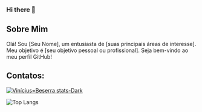 ### Hi there 👋

## Sobre Mim

Olá! Sou [Seu Nome], um entusiasta de [suas principais áreas de interesse]. Meu objetivo é [seu objetivo pessoal ou profissional]. Seja bem-vindo ao meu perfil GitHub!


## Contatos:

[![Vinícius=Beserra stats-Dark](https://github-readme-stats.vercel.app/api?username=ViniciusBeserraA&show_icons=true&theme=dark#gh-dark-mode-only)](https://github.com/anuraghazra/github-readme-stats#gh-dark-mode-only)

 ![Top Langs](https://github-readme-stats.vercel.app/api/top-langs/?username=ViniciusBeserraA&layout=compact&theme=dark#gh-dark-mode-only)



